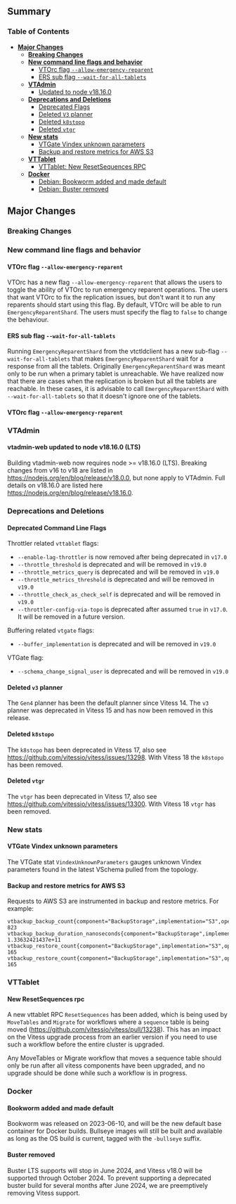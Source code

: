 ## Summary

### Table of Contents

- **[Major Changes](#major-changes)**
  - **[Breaking Changes](#breaking-changes)**
  - **[New command line flags and behavior](#new-flag)**
    - [VTOrc flag `--allow-emergency-reparent`](#new-flag-toggle-ers)
    - [ERS sub flag `--wait-for-all-tablets`](#new-ers-subflag)
  - **[VTAdmin](#vtadmin)**
    - [Updated to node v18.16.0](#update-node)
  - **[Deprecations and Deletions](#deprecations-and-deletions)**
    - [Deprecated Flags](#deprecated-flags)
    - [Deleted `V3` planner](#deleted-v3)
    - [Deleted `k8stopo`](#deleted-k8stopo)
    - [Deleted `vtgr`](#deleted-vtgr)
  - **[New stats](#new-stats)**
    - [VTGate Vindex unknown parameters](#vtgate-vindex-unknown-parameters)
    - [Backup and restore metrics for AWS S3](#backup-restore-metrics-aws-s3)
  - **[VTTablet](#vttablet)**
    - [VTTablet: New ResetSequences RPC](#vttablet-new-rpc-reset-sequences)
  - **[Docker](#docker)**
    - [Debian: Bookworm added and made default](#debian-bookworm)
    - [Debian: Buster removed](#debian-buster)

## <a id="major-changes"/>Major Changes

### <a id="breaking-changes"/>Breaking Changes

### <a id="new-flag"/>New command line flags and behavior

#### <a id="new-flag-toggle-ers"/>VTOrc flag `--allow-emergency-reparent`

VTOrc has a new flag `--allow-emergency-reparent` that allows the users to toggle the ability of VTOrc to run emergency
reparent operations. The users that want VTOrc to fix the replication issues, but don't want it to run any reparents
should start using this flag. By default, VTOrc will be able to run `EmergencyReparentShard`. The users must specify the
flag to `false` to change the behaviour.

#### <a id="new-ers-subflag"/>ERS sub flag `--wait-for-all-tablets`

Running `EmergencyReparentShard` from the vtctldclient has a new sub-flag `--wait-for-all-tablets` that makes `EmergencyReparentShard` wait 
for a response from all the tablets. Originally `EmergencyReparentShard` was meant only to be run when a primary tablet is unreachable.
We have realized now that there are cases when the replication is broken but all the tablets are reachable. In these cases, it is advisable to 
call `EmergencyReparentShard` with `--wait-for-all-tablets` so that it doesn't ignore one of the tablets.

#### <a id="new-flag-toggle-ers"/>VTOrc flag `--allow-emergency-reparent`

### <a id="vtadmin"/>VTAdmin

#### <a id="updated-node"/>vtadmin-web updated to node v18.16.0 (LTS)

Building vtadmin-web now requires node >= v18.16.0 (LTS). Breaking changes from v16 to v18 are listed
in https://nodejs.org/en/blog/release/v18.0.0, but none apply to VTAdmin. Full details on v18.16.0 are listed
here https://nodejs.org/en/blog/release/v18.16.0.

### <a id="deprecations-and-deletions"/>Deprecations and Deletions

#### <a id="deprecated-flags"/>Deprecated Command Line Flags

Throttler related `vttablet` flags:

- `--enable-lag-throttler` is now removed after being deprecated in `v17.0`
- `--throttle_threshold` is deprecated and will be removed in `v19.0`
- `--throttle_metrics_query` is deprecated and will be removed in `v19.0`
- `--throttle_metrics_threshold` is deprecated and will be removed in `v19.0`
- `--throttle_check_as_check_self` is deprecated and will be removed in `v19.0`
- `--throttler-config-via-topo` is deprecated after assumed `true` in `v17.0`. It will be removed in a future version.

Buffering related `vtgate` flags:

- `--buffer_implementation` is deprecated and will be removed in `v19.0`

VTGate flag:

- `--schema_change_signal_user` is deprecated and will be removed in `v19.0`

#### <a id="deleted-v3"/>Deleted `v3` planner

The `Gen4` planner has been the default planner since Vitess 14. The `v3` planner was deprecated in Vitess 15 and has now been removed in this release.

#### <a id="deleted-k8stopo"/>Deleted `k8stopo`

The `k8stopo` has been deprecated in Vitess 17, also see https://github.com/vitessio/vitess/issues/13298. With Vitess 18
the `k8stopo` has been removed.

#### <a id="deleted-vtgr"/>Deleted `vtgr`

The `vtgr` has been deprecated in Vitess 17, also see https://github.com/vitessio/vitess/issues/13300. With Vitess 18 `vtgr` has been removed.

### <a id="new-stats"/>New stats

#### <a id="vtgate-vindex-unknown-parameters"/>VTGate Vindex unknown parameters

The VTGate stat `VindexUnknownParameters` gauges unknown Vindex parameters found in the latest VSchema pulled from the topology.

#### <a id="backup-restore-metrics-aws-s3"/>Backup and restore metrics for AWS S3

Requests to AWS S3 are instrumented in backup and restore metrics. For example:

```
vtbackup_backup_count{component="BackupStorage",implementation="S3",operation="AWS:Request:Send"} 823
vtbackup_backup_duration_nanoseconds{component="BackupStorage",implementation="S3",operation="AWS:Request:Send"} 1.33632421437e+11
vtbackup_restore_count{component="BackupStorage",implementation="S3",operation="AWS:Request:Send"} 165
vtbackup_restore_count{component="BackupStorage",implementation="S3",operation="AWS:Request:Send"} 165
```

### <a id="vttablet"/>VTTablet

#### <a id="vttablet-new-rpc-reset-sequences"/>New ResetSequences rpc

A new vttablet RPC `ResetSequences` has been added, which is being used by `MoveTables` and `Migrate` for workflows
where a `sequence` table is being moved (https://github.com/vitessio/vitess/pull/13238). This has an impact on the
Vitess upgrade process from an earlier version if you need to use such a workflow before the entire cluster is upgraded.

Any MoveTables or Migrate workflow that moves a sequence table should only be run after all vitess components have been
upgraded, and no upgrade should be done while such a workflow is in progress.

### <a id="docker"/>Docker

#### <a id="debian-bookworm"/>Bookworm added and made default

Bookworm was released on 2023-06-10, and will be the new default base container for Docker builds.
Bullseye images will still be built and available as long as the OS build is current, tagged with the `-bullseye` suffix.

#### <a id="debian-buster"/>Buster removed

Buster LTS supports will stop in June 2024, and Vitess v18.0 will be supported through October 2024. 
To prevent supporting a deprecated buster build for several months after June 2024, we are preemptively
removing Vitess support.
